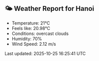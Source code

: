 <!-- WEATHER-START -->
## 🌤 Weather Report for Hanoi

- Temperature: 21°C
- Feels like: 20.98°C
- Conditions: overcast clouds
- Humidity: 70%
- Wind Speed: 2.12 m/s

Last updated: 2025-10-25 16:25:41 UTC
<!-- WEATHER-END -->
